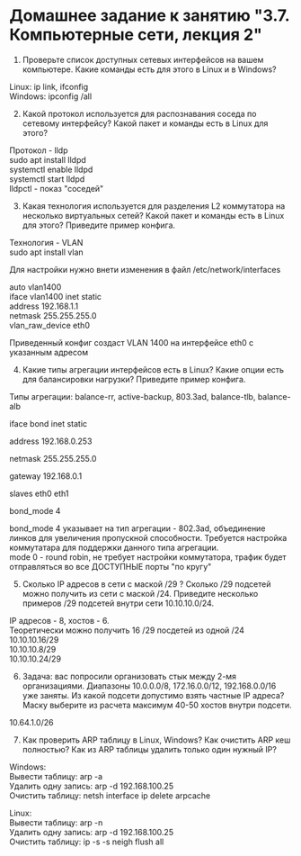 # Домашнее задание к занятию "3.7. Компьютерные сети, лекция 2"

1. Проверьте список доступных сетевых интерфейсов на вашем компьютере. Какие команды есть для этого в Linux и в Windows?

Linux: ip link, ifconfig  
Windows: ipconfig /all

2. Какой протокол используется для распознавания соседа по сетевому интерфейсу? Какой пакет и команды есть в Linux для этого?  

Протокол - lldp   
sudo apt install lldpd  
systemctl enable lldpd  
systemctl start lldpd  
lldpctl - показ "соседей"  

3. Какая технология используется для разделения L2 коммутатора на несколько виртуальных сетей? Какой пакет и команды есть в Linux для этого? Приведите пример конфига.  

Технология - VLAN  
sudo apt install vlan  

Для настройки нужно внети изменения в файл /etc/network/interfaces  

auto vlan1400  
iface vlan1400 inet static  
        address 192.168.1.1  
        netmask 255.255.255.0  
        vlan_raw_device eth0  
 
Приведенный конфиг создаст VLAN 1400 на интерфейсе eth0 с указанным адресом 

4. Какие типы агрегации интерфейсов есть в Linux? Какие опции есть для балансировки нагрузки? Приведите пример конфига.  

Типы агрегации: balance-rr, active-backup, 803.3ad, balance-tlb, balance-alb  


iface bond inet static  

address 192.168.0.253  

netmask 255.255.255.0  

gateway 192.168.0.1  

slaves eth0 eth1  

bond_mode 4  

bond_mode 4 указывает на тип агрегации - 802.3ad, объединение линков для увеличения пропускной способности. Требуется настройка коммутатара для поддержки данного типа агрегации.  
mode 0 - round robin, не требует настройки коммутатора, трафик будет отправляться во все ДОСТУПНЫЕ порты "по кругу"  



5. Сколько IP адресов в сети с маской /29 ? Сколько /29 подсетей можно получить из сети с маской /24. Приведите несколько примеров /29 подсетей внутри сети 10.10.10.0/24.

IP адресов - 8, хостов - 6.  
Теоретически можно получить 16 /29 посдетей из одной /24  
10.10.10.16/29  
10.10.10.8/29  
10.10.10.24/29


6. Задача: вас попросили организовать стык между 2-мя организациями. Диапазоны 10.0.0.0/8, 172.16.0.0/12, 192.168.0.0/16 уже заняты. Из какой подсети допустимо взять частные IP адреса? Маску выберите из расчета максимум 40-50 хостов внутри подсети.

10.64.1.0/26

7. Как проверить ARP таблицу в Linux, Windows? Как очистить ARP кеш полностью? Как из ARP таблицы удалить только один нужный IP?  

Windows:  
Вывести таблицу: arp -a  
Удалить одну запись: arp -d 192.168.100.25  
Очистить таблицу: netsh interface ip delete arpcache  

Linux:  
Вывести таблицу: arp -n  
Удалить одну запись: arp -d 192.168.100.25  
Очистить таблицу: ip -s -s neigh flush all    


